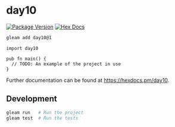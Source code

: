 # day10

[![Package Version](https://img.shields.io/hexpm/v/day10)](https://hex.pm/packages/day10)
[![Hex Docs](https://img.shields.io/badge/hex-docs-ffaff3)](https://hexdocs.pm/day10/)

```sh
gleam add day10@1
```
```gleam
import day10

pub fn main() {
  // TODO: An example of the project in use
}
```

Further documentation can be found at <https://hexdocs.pm/day10>.

## Development

```sh
gleam run   # Run the project
gleam test  # Run the tests
```
